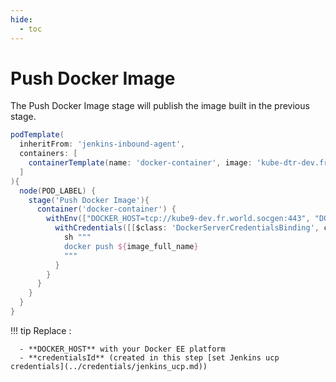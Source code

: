 ```yaml
---
hide:
  - toc
---
```

# Push Docker Image

The Push Docker Image stage will publish the image built in the previous stage.

```Groovy
podTemplate(
  inheritFrom: 'jenkins-inbound-agent',
  containers: [
    containerTemplate(name: 'docker-container', image: 'kube-dtr-dev.fr.world.socgen/cdl-94999-prd-k8s/docker-client:docker-19.03-kube-1.16', alwaysPullImage: false, ttyEnabled: true, command: 'cat')
  ]
){
  node(POD_LABEL) {
    stage('Push Docker Image'){
      container('docker-container') {
        withEnv(["DOCKER_HOST=tcp://kube9-dev.fr.world.socgen:443", "DOCKER_TLS_VERIFY=1"]){
          withCredentials([[$class: 'DockerServerCredentialsBinding', credentialsId: "kube9-dev-acid-bundle", variable: 'DOCKER_CERT_PATH']]){
            sh """
            docker push ${image_full_name}
            """
          }
        }
      }
    }
  }
}  
```

!!! tip
    Replace :

      - **DOCKER_HOST** with your Docker EE platform
      - **credentialsId** (created in this step [set Jenkins ucp credentials](../credentials/jenkins_ucp.md))